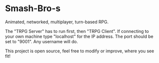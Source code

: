 Smash-Bro-s
===========

Animated, networked, multiplayer, turn-based RPG.

The "TRPG Server" has to run first, then "TRPG Client".  If connecting to your own machine type "localhost" for the IP address.  The port should be set to "9001".  Any username will do.

This project is open source, feel free to modify or improve, where you see fit!
